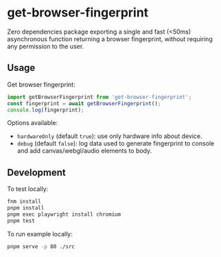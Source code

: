 # get-browser-fingerprint

Zero dependencies package exporting a single and fast (<50ms) asynchronous function returning a browser fingerprint, without requiring any permission to the user.  

## Usage

Get browser fingerprint:  
```js
import getBrowserFingerprint from 'get-browser-fingerprint';
const fingerprint = await getBrowserFingerprint();
console.log(fingerprint);
```

Options available:
- `hardwareOnly` (default `true`): use only hardware info about device.
- `debug` (default `false`): log data used to generate fingerprint to console and add canvas/webgl/audio elements to body.

## Development

To test locally:
```sh
fnm install
pnpm install
pnpm exec playwright install chromium
pnpm test
```

To run example locally:
```sh
pnpm serve -p 80 ./src
```
